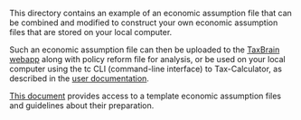 This directory contains an example of an economic assumption file that can
be combined and modified to construct your own economic assumption files
that are stored on your local computer.

Such an economic assumption file can then be uploaded to the [TaxBrain
webapp](http://www.ospc.org/taxbrain/file/) along with policy reform
file for analysis, or be used on your local computer using
the tc CLI (command-line interface) to Tax-Calculator, as described in
the [user
documentation](http://open-source-economics.github.io/Tax-Calculator/index.html#cli).

[This
document](https://github.com/open-source-economics/Tax-Calculator/blob/master/taxcalc/assumptions/ASSUMPTIONS.md#how-to-specify-economic-assumptions-in-a-json-assumption-file)
provides access to a template economic assumption files and guidelines
about their preparation.
